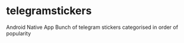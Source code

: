 # telegramstickers
Android Native App
Bunch of telegram stickers categorised in order of popularity
